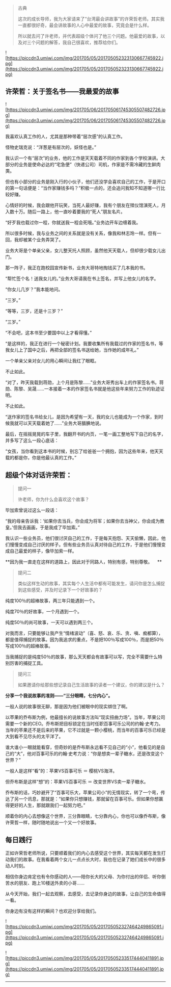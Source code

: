 > 古典
> 
> 这次的成长导师，我为大家请来了“台湾最会讲故事”的许荣哲老师。其实我一直都很好奇，最会讲故事的人心中最爱的故事，究竟会是什么样。
> 
> 所以就去问了许老师，并代表超级个体问了他三个问题。他最爱的故事，以及对三个问题的解答，我自己很喜欢，推荐给你们。

![https://piccdn3.umiwi.com/img/201705/05/201705052323130667745922.jpg](https://piccdn3.umiwi.com/img/201705/05/201705052323130667745922.jpg)

## 许荣哲：关于签名书——我最爱的故事

![https://piccdn3.umiwi.com/img/201705/06/201705061745305507482726.jpg](https://piccdn3.umiwi.com/img/201705/06/201705061745305507482726.jpg)

我喜欢认真工作的人，尤其是那种带着“层次感”的认真工作。

怪物史瑞克说：“洋葱是有层次的，妖怪也是。”

我认识一个有“层次”的业务，他的工作是天天载着不同的作家到各个学校演讲。大部分的业务是使命必达的“宅急便”（快递公司）司机，作家是不需冷藏的生鲜肉类。

但也有小部分的业务是刚入行的小伙子，他们还没学会喜欢自己的工作，于是开口的第一句话便是：“当作家赚钱多吗？”积极一点的，还会追问我知不知道哪一行比较好赚。

心情好的时候，我会跟他开玩笑，当死人最好赚，我有个朋友在殡仪馆演死人，月入数十万。随后一路上，他一直吵着要我的“死人”朋友名片。

“好歹我也载过你一程，你就送我一程会死哦。”业务边开车边缠着我。

所以很多时候，我与业务之间的关系就是没有关系，像我和林志玲一样。但有一回，我却被某个业务弄哭了。

业务大哥是个单亲父亲，女儿整天托人照顾，虽然他天天载人，但却很少载女儿出门。

那一阵子，我正在跑校园宣传新书，业务大哥特地掏钱买了几本我的书。

“帮忙签个名！送我女儿的。”业务大哥请我在书上签名，并写上他女儿的名字。

“你女儿几岁？”我本能地问。

“三岁。”

“等等，三岁，还是十三岁？”

“三岁。”

“不会吧，这本书至少要国中以上才看得懂。”

“是这样的，我正在进行一个秘密计划。我要收集所有我载过的作家的签名书，等我女儿上了国中之后，再把全部的签名书送给她，当作她的成年礼。”

一个单亲父亲对女儿的用心瞬间让我红了眼眶。

不止如此。

“对了，昨天我载到蒋勋，上个月是陈黎……”业务大哥秀出车上的作家签名书。蒋勋、陈黎、吴晟……一本接着一本的作家签名书就是他这些年来努力工作的轨迹证明。

不止如此。

“送作家的签名书给女儿，是因为希望有一天，我的女儿也能成为一个作家，到时候我就可以天天载着她了……”业务大哥腼腆地说。

最后，在摇摇晃晃的车子里，我翻开书的内页，一笔一画工整地写下自己的名字，并多写了这么一段心底话：

“女孩，当你看到这本书的时候，别忘了给爸爸一个拥抱，因为这些年来，他天天载的都是你，你是他最认真的工作。”

## 超级个体对话许荣哲：

> 提问一
> 
> 许老师，你为什么会喜欢这个故事？

毕加索曾说过这么一段话：

“我的母亲告诉我：‘如果你去当兵，你会成为将军；如果你去当神父，你会成为教皇。’但我去画画，于是我成了毕加索。”

我认识一些业务员，他们很讨厌自己的工作，于是每天抱怨、天天偷懒，因此，他们慢慢变成自己讨厌的样子。但有些业务员认真对待自己的工作，于是他们慢慢变成自己最爱的样子，像毕加索一样。

 **因为我一直走在这样的道路上，因此对于同路人，特别有感，特别尊敬。    **

> 提问二
> 
> 类似这样生动的故事，其实每个人生活中都有可能发生，请问你是怎么捕捉到这些感受，并及时记录下一个好故事的？

纯度100％的超棒故事，两三年只能遇到一个。

纯度70％的好故事，一个月遇到一个。

纯度50％的尚可故事，一天可以遇到两三个。

对我而言，只要能够让我产生“情绪波动”（喜、怒、哀、乐、贪、嗔、痴都算），都是值得捕捉的故事。因为我追求的重点，不是把100％写成100％，而是把50％写成100％的超棒故事。

当我捕捉的是纯度50％的故事，那么天天都会有故事可以写，完全不需要什么特别厉害的捕捉工具。

> 提问三
> 
> 如果邀请你给那些想记录自己生活故事的读者一个建议，你的建议是什么？

 **分享一个我说故事的准则——“三分眼睛，七分内心”。**

一般人说的故事很无聊，那是因为他们被眼中的现实绑住了啊。

以苹果的乔布斯为例，他最擅长的说故事方法叫“现实扭曲力场”。当年，苹果公司需要一个新的CEO。乔布斯把目标锁定在当时任职百事可乐公司的约翰·史考力。当年的苹果还不是后来的苹果，它不过就是一颗小樱桃，而当年的百事可乐已经是大到看不见尽头的太平洋了。

谁大谁小一眼就能看穿，但奇妙的是乔布斯永远看不见自己的“小”，他看见的是自己的“大”，他对百事可乐的约翰·史考力说：“你是想卖一辈子糖水，还是改变这个世界？”

一般人是这样“看”的：苹果VS百事可乐 ＝ 樱桃VS海洋。

但乔布斯是这样“想”的：苹果VS百事可乐 ＝ 改变世界VS卖一辈子糖水。

乔布斯的话，巧妙避开了“百事可乐大，苹果公司小”的无情现实，转了一个弯，传达了另一个讯息，那就是：“如果你只想赚钱，那就留在百事可乐。但如果你想赢得更好的人生，那就跟我们一起努力吧。”

顺着你的内心去想像这个世界，三分靠眼睛，七分靠内心，你也可以像乔布斯，像许荣哲一样，随时随地说出一个又一个好故事。

## 每日践行

正如许荣哲老师所说，只要顺着我们的内心去感受这个世界，其实每天都在发生打动我们的故事。在我看着两个女儿一点点长大时，我也在记录了她们成长中的很多动人时刻。

相信你身边肯定也有令你感动的人——陪你长大的父母、为你付出的伴侣、听你倒苦水的朋友、跑上10楼送外卖的小哥……

从今天开始，我们一起去观察，去感受，去记录你身边的故事，让自己的生命值得一看。

你身边有没有这样的瞬间？也欢迎分享给我们。

![https://piccdn3.umiwi.com/img/201705/05/201705052327464249865091.jpg](https://piccdn3.umiwi.com/img/201705/05/201705052327464249865091.jpg)

![https://piccdn3.umiwi.com/img/201705/05/201705052335174440411891.jpg](https://piccdn3.umiwi.com/img/201705/05/201705052335174440411891.jpg)

---
